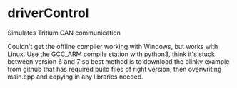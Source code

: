 # driverControl
Simulates Tritium CAN communication

Couldn't get the offline compiler working with Windows, but works with Linux.
Use the GCC_ARM compile station with python3, think it's stuck between version 6 and 7 so best method is to download the blinky example from github that has required build files of right version, then overwriting main.cpp and copying in any libraries needed.
